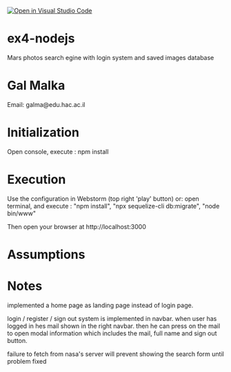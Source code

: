 [![Open in Visual Studio Code](https://classroom.github.com/assets/open-in-vscode-f059dc9a6f8d3a56e377f745f24479a46679e63a5d9fe6f495e02850cd0d8118.svg)](https://classroom.github.com/online_ide?assignment_repo_id=6595333&assignment_repo_type=AssignmentRepo)
# ex4-nodejs
Mars photos search egine with login system and saved images database

<h1>Gal Malka</h1>
<p>Email: galma@edu.hac.ac.il</p>

<h1>Initialization</h1>
<p>
Open console, execute : npm install
</p>

<h1>Execution</h1>
<p>Use the configuration in Webstorm (top right 'play' button) or: open terminal,
and execute : "npm install", "npx sequelize-cli db:migrate", "node bin/www" </p>
<p>
Then open your browser at http://localhost:3000
</p>

<h1>Assumptions</h1>
<p>
  
</p>

<h1>Notes</h1>
<p>
implemented a home page as landing page instead of login page.
</p>
<p>
login / register / sign out system is implemented in navbar. when user has logged in
hes mail shown in the right navbar. then he can press on the mail to open modal information
which includes the mail, full name and sign out button.
</p>
<p>
failure to fetch from nasa's server will prevent showing the search form until problem fixed
</p>
